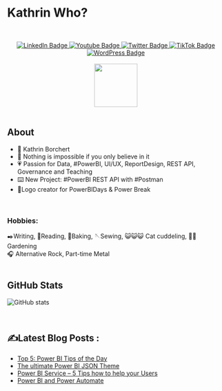 <b><h1> Kathrin Who?</h1></b>
<br>
<div id="badges"  align="center">
  <a href="https://www.linkedin.com/in/k-borchert/">
    <img src="https://img.shields.io/badge/LinkedIn-blue?style=for-the-badge&logo=linkedin&logoColor=white" alt="LinkedIn Badge"/>
  </a>
  <a href="https://www.youtube.com/channel/UC6nEaIKn3ffJG6otCqNSMlA">
    <img src="https://img.shields.io/badge/YouTube-red?style=for-the-badge&logo=youtube&logoColor=white" alt="Youtube Badge"/>
  </a>
  <a href="https://twitter.com/Mirrortears">
    <img src="https://img.shields.io/badge/Twitter-blue?style=for-the-badge&logo=twitter&logoColor=white" alt="Twitter Badge"/>
  </a>
    </a>
  <a href="https://www.tiktok.com/@power_bi">
    <img src="https://img.shields.io/badge/TikTok-black?style=for-the-badge&logo=tiktok&logoColor=white" alt="TikTok Badge"/>
  </a>
   <a href="https://www.yodabi.com/">
    <img src="https://img.shields.io/badge/YodaBI-blue?style=for-the-badge&logo=wordpress&logoColor=white" alt="WordPress Badge"/>
  </a>
</div>
<br>
<div id="header" align="center">
  <img src="https://media.giphy.com/media/f6hnhHkks8bk4jwjh3/giphy.gif" width="100"/>
</div>
<div id="header" align="center"><img src="https://komarev.com/ghpvc/?username=K-Borcherte&style=flat-square&color=blue" alt=""/></div>
<br>

## About

<ul>
<li>🦄 Kathrin Borchert </li> 
<li>💬 Nothing is impossible if you only believe in it</li> 
<li>💗 Passion for Data, #PowerBI, UI/UX, ReportDesign, REST API, Governance and Teaching</li> 
<li>⌨️ New Project: #PowerBI REST API with #Postman </li> 
<li>🌟Logo creator for PowerBIDays & Power Break</li> 
</ul>
<br>

### Hobbies:<br> 
✒️Writing, 📖Reading, 🍪Baking, 🪡Sewing, 😺😺😺 Cat cuddeling, 🧑‍🌾 Gardening <br>
🎧 Alternative Rock, Part-time Metal <br>
<br>

## GitHub Stats
![GitHub stats](https://github-readme-stats.vercel.app/api?username=K-Borchert&theme=light&background=ffffff&show_icons=true&theme=radical)

<br>

## :writing_hand:Latest Blog Posts :
<!-- BLOG-POST-LIST:START -->
- [Top 5: Power BI Tips of the Day](https://www.yodabi.com/top-5-power-bi-tips-of-the-day/?utm_source=rss&utm_medium=rss&utm_campaign=top-5-power-bi-tips-of-the-day)
- [The ultimate Power BI JSON Theme](https://www.yodabi.com/power-bi-ultimate-json-theme/?utm_source=rss&utm_medium=rss&utm_campaign=power-bi-ultimate-json-theme)
- [Power BI Service – 5 Tips how to help your Users](https://www.yodabi.com/power-bi-service-5-tips/?utm_source=rss&utm_medium=rss&utm_campaign=power-bi-service-5-tips)
- [Power BI and Power Automate](https://www.yodabi.com/power-bi-and-power-automate/?utm_source=rss&utm_medium=rss&utm_campaign=power-bi-and-power-automate)
<!-- BLOG-POST-LIST:END -->
